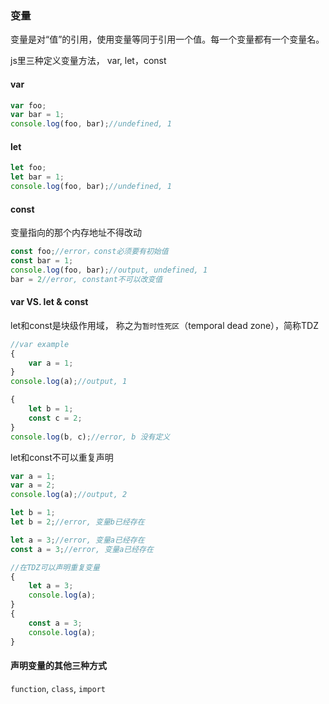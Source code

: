 ### 变量

变量是对“值”的引用，使用变量等同于引用一个值。每一个变量都有一个变量名。

js里三种定义变量方法， var, let，const

#### var

```js
var foo;
var bar = 1;
console.log(foo, bar);//undefined, 1
```

#### let

```js
let foo;
let bar = 1;
console.log(foo, bar);//undefined, 1
```

#### const

变量指向的那个内存地址不得改动

```js
const foo;//error，const必须要有初始值
const bar = 1;
console.log(foo, bar);//output, undefined, 1
bar = 2//error, constant不可以改变值
```

#### var VS. let & const

let和const是块级作用域， 称之为`暂时性死区`（temporal dead zone），简称TDZ

```js
//var example
{
    var a = 1;
}
console.log(a);//output, 1

{
    let b = 1;
    const c = 2;
}
console.log(b, c);//error, b 没有定义
```

let和const不可以重复声明

```js
var a = 1;
var a = 2;
console.log(a);//output, 2

let b = 1;
let b = 2;//error, 变量b已经存在

let a = 3;//error, 变量a已经存在
const a = 3;//error, 变量a已经存在

//在TDZ可以声明重复变量
{
    let a = 3;
    console.log(a);
}
{
    const a = 3;
    console.log(a);
}
```

#### 声明变量的其他三种方式

`function`, `class`, `import`



